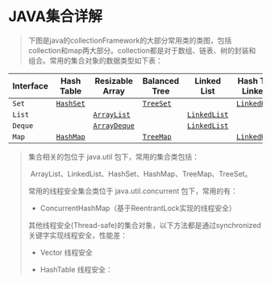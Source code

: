 # JAVA集合详解

> 下图是java的collectionFramework的大部分常用类的类图，包括collection和map两大部分。collection都是对于数组、链表、树的封装和组合。常用的集合对象的数据类型如下表：

| Interface | Hash Table                                                   | Resizable Array                                              | Balanced Tree                                                | Linked List                                                  | Hash Table + Linked List                                     |
| --------- | ------------------------------------------------------------ | ------------------------------------------------------------ | ------------------------------------------------------------ | ------------------------------------------------------------ | ------------------------------------------------------------ |
| `Set`     | [`HashSet`](https://docs.oracle.com/javase/8/docs/api/java/util/HashSet.html) |                                                              | [`TreeSet`](https://docs.oracle.com/javase/8/docs/api/java/util/TreeSet.html) |                                                              | [`LinkedHashSet`](https://docs.oracle.com/javase/8/docs/api/java/util/LinkedHashSet.html) |
| `List`    |                                                              | [`ArrayList`](https://docs.oracle.com/javase/8/docs/api/java/util/ArrayList.html) |                                                              | [`LinkedList`](https://docs.oracle.com/javase/8/docs/api/java/util/LinkedList.html) |                                                              |
| `Deque`   |                                                              | [`ArrayDeque`](https://docs.oracle.com/javase/8/docs/api/java/util/ArrayDeque.html) |                                                              | [`LinkedList`](https://docs.oracle.com/javase/8/docs/api/java/util/LinkedList.html) |                                                              |
| `Map`     | [`HashMap`](https://docs.oracle.com/javase/8/docs/api/java/util/HashMap.html) |                                                              | [`TreeMap`](https://docs.oracle.com/javase/8/docs/api/java/util/TreeMap.html) |                                                              | [`LinkedHashMap`](https://docs.oracle.com/javase/8/docs/api/java/util/LinkedHashMap.html) |

> 集合相关的包位于 java.util 包下，常用的集合类包括：
>
> ​	ArrayList、LinkedList、HashSet、HashMap、TreeMap、TreeSet。
>
> 常用的线程安全集合类位于 java.util.concurrent 包下，常用的有：
>
> - ConcurrentHashMap（基于ReentrantLock实现的线程安全）
>
> 其他线程安全(Thread-safe)的集合对象，以下方法都是通过synchronized关键字实现线程安全，性能差：
> 
>- Vector 线程安全
> 
>- HashTable 线程安全：
